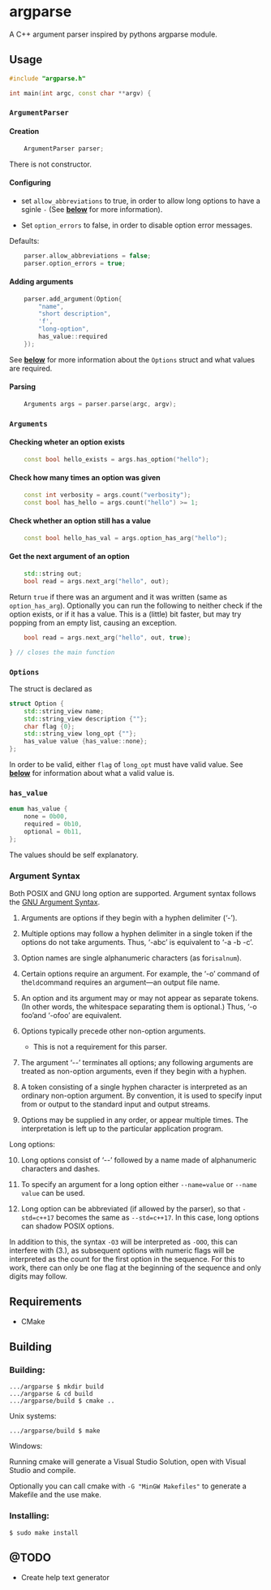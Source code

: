 # argparse

A C++ argument parser inspired by pythons argparse module.

## Usage

```cpp
#include "argparse.h"

int main(int argc, const char **argv) {
```

### `ArgumentParser`

#### Creation

```cpp
    ArgumentParser parser;
```

There is not constructor.

#### Configuring

  - set `allow_abbreviations` to true, in order to allow long options to have a sginle `-` (See **[below](#Argument-Syntax)** for more information).

  - Set `option_errors` to false, in order to disable option error messages.

  Defaults:

```cpp
    parser.allow_abbreviations = false;
    parser.option_errors = true;
```

#### Adding arguments

```cpp
    parser.add_argument(Option{
        "name",
        "short description",
        'f',
        "long-option",
        has_value::required
    });
```

See **[below](#Options)** for more information about the `Options` struct and what values are required.

#### Parsing

```cpp
    Arguments args = parser.parse(argc, argv);
```

### `Arguments`

#### Checking wheter an option exists

```cpp
    const bool hello_exists = args.has_option("hello");
```

#### Check how many times an option was given

```cpp
    const int verbosity = args.count("verbosity");
    const bool has_hello = args.count("hello") >= 1;
```

#### Check whether an option still has a value

```cpp
    const bool hello_has_val = args.option_has_arg("hello");
```

#### Get the next argument of an option

```cpp
    std::string out;
    bool read = args.next_arg("hello", out);
```

Return `true` if there was an argument and it was written (same as `option_has_arg`).
Optionally you can run the following to neither check if the option exists, or if it has a value. This is a (little) bit faster, but may try popping from an empty list, causing an exception.

```cpp
    bool read = args.next_arg("hello", out, true);

} // closes the main function
```

### `Options`

The struct is declared as

```cpp
struct Option {
    std::string_view name;
    std::string_view description {""};
    char flag {0};
    std::string_view long_opt {""};
    has_value value {has_value::none};
};
```

In order to be valid, either `flag` of `long_opt` must have valid value. See **[below](#Argument-Syntax)** for information about what a valid value is.

### `has_value`

```cpp
enum has_value {
    none = 0b00,
    required = 0b10,
    optional = 0b11,
};
```

The values should be self explanatory.

### Argument Syntax

Both POSIX and GNU long option are supported. Argument syntax follows the [GNU Argument Syntax](https://www.gnu.org/software/libc/manual/html_node/Argument-Syntax.html).

1. Arguments are options if they begin with a hyphen delimiter (‘-’).

2. Multiple options may follow a hyphen delimiter in a single token if the options do not take arguments. Thus, ‘-abc’ is equivalent to ‘-a -b -c’.

3. Option names are single alphanumeric characters (as for`isalnum`).

4. Certain options require an argument. For example, the ‘-o’ command of the`ld`command requires an argument—an output file name.

5. An option and its argument may or may not appear as separate tokens. (In other words, the whitespace separating them is optional.) Thus, ‘-o foo’and ‘-ofoo’ are equivalent.

6. Options typically precede other non-option arguments.

   - This is not a requirement for this parser.

7. The argument ‘--’ terminates all options; any following arguments are treated as non-option arguments, even if they begin with a hyphen.

8. A token consisting of a single hyphen character is interpreted as an ordinary non-option argument. By convention, it is used to specify input from or output to the standard input and output streams.

9. Options may be supplied in any order, or appear multiple times. The interpretation is left up to the particular application program.

Long options:

10. Long options consist of ‘--’ followed by a name made of alphanumeric characters and dashes.

11. To specify an argument for a long option either `--name=value` or `--name value` can be used.

12. Long option can be abbreviated (if allowed by the parser), so that `-std=c++17` becomes the same as `--std=c++17`. In this case, long options can shadow POSIX options.

In addition to this, the syntax `-O3` will be interpreted as `-OOO`, this can interfere with (3.), as subsequent options with numeric flags will be interpreted as the count for the first option in the sequence. For this to work, there can only be one flag at the beginning of the sequence and only digits may follow.

## Requirements

- CMake

## Building

### Building:

```
.../argparse $ mkdir build
.../argparse & cd build
.../argparse/build $ cmake ..
```

Unix systems:

```
.../argparse/build $ make
```

Windows:

Running cmake will generate a Visual Studio Solution, open with Visual Studio and compile.

Optionally you can call cmake with `-G "MinGW Makefiles"` to generate a Makefile and the use make.

### Installing:

```
$ sudo make install
```

## @TODO

- Create help text generator
